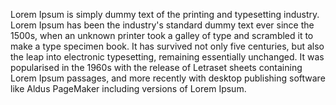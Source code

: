 Lorem Ipsum is simply dummy text of the printing and typesetting industry.
 Lorem Ipsum has been the industry's standard dummy text ever since the 1500s, when an unknown printer took a galley of type and scrambled it to make a type specimen book. 
 It has survived not only five centuries, but also the leap into electronic typesetting, remaining essentially unchanged. 
 It was popularised in the 1960s with the release of Letraset sheets containing Lorem Ipsum passages,
 and more recently with desktop publishing software like Aldus PageMaker including versions of Lorem Ipsum.